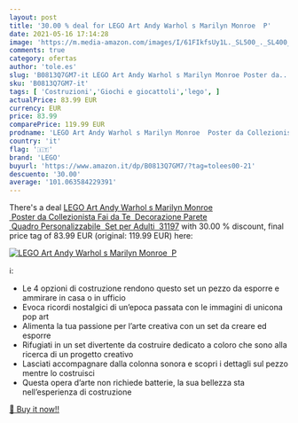 ```yaml
---
layout: post
title: '30.00 % deal for LEGO Art Andy Warhol s Marilyn Monroe  P'
date: 2021-05-16 17:14:28
image: 'https://m.media-amazon.com/images/I/61FIkfsUy1L._SL500_._SL400_.jpg'
comments: true
category: ofertas
author: 'tole.es'
slug: 'B0813Q7GM7-it LEGO Art Andy Warhol s Marilyn Monroe Poster da...'
sku: 'B0813Q7GM7-it'
tags: [ 'Costruzioni','Giochi e giocattoli','lego', ]
actualPrice: 83.99 EUR
currency: EUR
price: 83.99
comparePrice: 119.99 EUR
prodname: 'LEGO Art Andy Warhol s Marilyn Monroe  Poster da Collezionista Fai da Te  Decorazione Parete  Quadro Personalizzabile  Set per Adulti  31197'
country: 'it'
flag: '🇮🇹'
brand: 'LEGO'
buyurl: 'https://www.amazon.it/dp/B0813Q7GM7/?tag=tolees00-21'
descuento: '30.00'
average: '101.063584229391'
---
```


There's a deal [LEGO Art Andy Warhol s Marilyn Monroe  Poster da Collezionista Fai da Te  Decorazione Parete  Quadro Personalizzabile  Set per Adulti  31197](https://www.amazon.it/dp/B0813Q7GM7/?tag=tolees00-21)  with  30.00 % discount, final price tag of  83.99 EUR (original: 119.99 EUR) here:

[![LEGO Art Andy Warhol s Marilyn Monroe  P](https://m.media-amazon.com/images/I/61FIkfsUy1L._SL500_._SL400_.jpg)](https://www.amazon.it/dp/B0813Q7GM7/?tag=tolees00-21)

ℹ️:

- Le 4 opzioni di costruzione rendono questo set un pezzo da esporre e ammirare in casa o in ufficio
- Evoca ricordi nostalgici di un’epoca passata con le immagini di unicona pop art
- Alimenta la tua passione per l’arte creativa con un set da creare ed esporre
- Rifugiati in un set divertente da costruire dedicato a coloro che sono alla ricerca di un progetto creativo
- Lasciati accompagnare dalla colonna sonora e scopri i dettagli sul pezzo mentre lo costruisci
- Questa opera d’arte non richiede batterie, la sua bellezza sta nell’esperienza di costruzione

[🛒 Buy it now!!](https://www.amazon.it/dp/B0813Q7GM7/?tag=tolees00-21)
